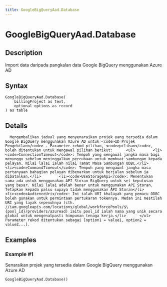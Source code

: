 ```yaml
---
title: GoogleBigQueryAad.Database
---
```


# GoogleBigQueryAad.Database


## Description

Import data daripada pangkalan data Google BigQuery menggunakan Azure AD


## Syntax

```powerquery
GoogleBigQueryAad.Database(
    billingProject as text,
    optional options as record
) as table
```


## Details

      Mengembalikan jadual yang menyenaraikan projek yang tersedia dalam Google BigQuery menggunakan Azure AD untuk <code>ID Projek Pengebilan</code> . Parameter rekod pilihan, <code>pilihan</code>, boleh ditentukan untuk mengawal pilihan berikut:      <ul>        <li><code>ConnectionTimeout</code>: Tempoh yang mengawal jangka masa bagi menunggu sebelum meninggalkan percubaan untuk membuat sambungan kepada pelayan. Nilai lalai ialah nilai Tamat Masa Sambungan ODBC.</li>        <li><code>CommandTimeout</code>: Tempoh yang mengawal jangka masa pertanyaan bahagian pelayan dibenarkan untuk berjalan sebelum ia dibatalkan.</li>        <li><code>UseStorageApi</code>: Menentukan sama ada untuk menggunakan API Storan BigQuery untuk set keputusan yang besar. Nilai lalai adalah benar untuk menggunakan API Storan. Tetapkan kepada palsu supaya tidak menggunakan API Storan</li>        <li><code>AudienceUri</code>: Ini ialah URI khalayak yang pemacu ODBC boleh gunakan untuk permintaan pertukaran tokennya. Medan ini mestilah URI yang layak sepenuhnya (cth. //iam.googleapis.com/locations/global/workforcePools/$\{pool_id}/providers/azuread) iaitu pool_id ialah nama yang unik secara global untuk mengenalpasti himpunan tenaga kerja.</li>      </ul>    Parameter rekod ditentukan sebagai [option1 = value1, option2 = value2...].    


## Examples

### Example #1 
Senaraikan projek yang tersedia dalam Google BigQuery menggunakan Azure AD
```powerquery
GoogleBigQueryAad.Database()
```



